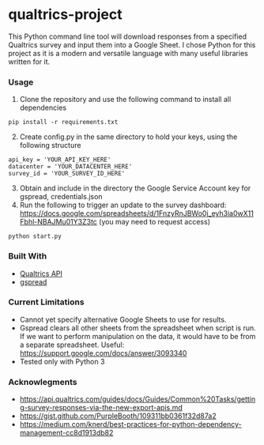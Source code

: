 # qualtrics-project

This Python command line tool will download responses from a specified Qualtrics survey and input them into a Google Sheet. I chose Python for this project as it is a modern and versatile language with many useful libraries written for it.

### Usage

1. Clone the repository and use the following command to install all dependencies
```
pip install -r requirements.txt
```
2. Create config.py in the same directory to hold your keys, using the following structure
```
api_key = 'YOUR_API_KEY_HERE'
datacenter = 'YOUR_DATACENTER_HERE' 
survey_id = 'YOUR_SURVEY_ID_HERE'
```
3. Obtain and include in the directory the Google Service Account key for gspread, credentials.json
4. Run the following to trigger an update to the survey dashboard: https://docs.google.com/spreadsheets/d/1FnzyRnJBWo0j_eyh3ia0wX11Fbhl-NBAJMu01Y3Z3tc (you may need to request access)
```
python start.py 
```

### Built With

* [Qualtrics API](https://api.qualtrics.com/)
* [gspread](https://gspread.readthedocs.io/en/latest/)

### Current Limitations

* Cannot yet specify alternative Google Sheets to use for results.
* Gspread clears all other sheets from the spreadsheet when script is run. If we want to perform manipulation on the data, it would have to be from a separate spreadsheet. Useful: https://support.google.com/docs/answer/3093340
* Tested only with Python 3

### Acknowlegments
* https://api.qualtrics.com/guides/docs/Guides/Common%20Tasks/getting-survey-responses-via-the-new-export-apis.md
* https://gist.github.com/PurpleBooth/109311bb0361f32d87a2
* https://medium.com/knerd/best-practices-for-python-dependency-management-cc8d1913db82
